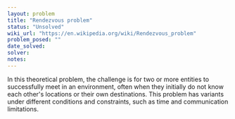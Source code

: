 ```yaml
---
layout: problem
title: "Rendezvous problem"
status: "Unsolved"
wiki_url: "https://en.wikipedia.org/wiki/Rendezvous_problem"
problem_posed: ""
date_solved:
solver:
notes:
---
```

In this theoretical problem, the challenge is for two or more entities to successfully meet in an environment, often when they initially do not know each other's locations or their own destinations. This problem has variants under different conditions and constraints, such as time and communication limitations.